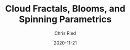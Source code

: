 ---
title: 'Cloud Fractals, Blooms, and Spinning Parametrics'
author: Chris Ried
date: '2020-11-21'
slug: generative-arts-36
categories: 
featured: 
tags: ['generative']
---